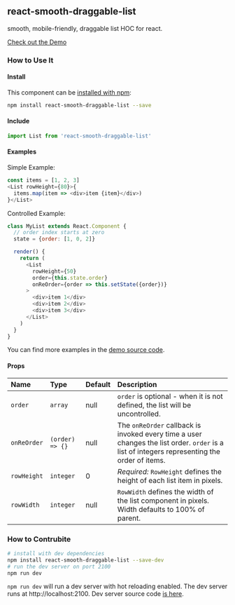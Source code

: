 ## react-smooth-draggable-list

smooth, mobile-friendly, draggable list HOC for react.

[Check out the Demo](https://mac-s-g.github.io/react-smooth-draggable-list/demo/dist/)

### How to Use It

#### Install
This component can be [installed with npm](https://www.npmjs.com/package/react-smooth-draggable-list):
```bash
npm install react-smooth-draggable-list --save
```

#### Include
```javascript
import List from 'react-smooth-draggable-list'
```

#### Examples
Simple Example:
```javascript
const items = [1, 2, 3]
<List rowHeight={80}>{
  items.map(item => <div>item {item}</div>)
}</List>
```

Controlled Example:
```javascript
class MyList extends React.Component {
  // order index starts at zero
  state = {order: [1, 0, 2]}

  render() {
    return (
      <List
        rowHeight={50}
        order={this.state.order}
        onReOrder={order => this.setState({order})}
      >
        <div>item 1</div>
        <div>item 2</div>
        <div>item 3</div>
      </List>
    )
  }
}
```


You can find more examples in the [demo source code](https://github.com/mac-s-g/react-smooth-draggable-list/blob/master/demo/js/Examples.js).

#### Props
Name|Type|Default|Description
|:---|:---|:---|:---
`order`|`array`|null|`order` is optional - when it is not defined, the list will be uncontrolled.
`onReOrder`|`(order) => {}`|null|The `onReOrder` callback is invoked every time a user changes the list order.  `order` is a list of integers representing the order of items.
`rowHeight`|`integer`|0|*Required:* `RowHeight` defines the height of each list item in pixels.
`rowWidth`|`integer`|null|`RowWidth` defines the width of the list component in pixels.  Width defaults to 100% of parent.


### How to Contrubite
```bash
# install with dev dependencies
npm install react-smooth-draggable-list --save-dev
# run the dev server on port 2100
npm run dev
```
`npm run dev` will run a dev server with hot reloading enabled.  The dev server runs at http://localhost:2100.  Dev server source code [is here](https://github.com/mac-s-g/react-smooth-draggable-list/blob/master/dev-server/js/Examples.js).